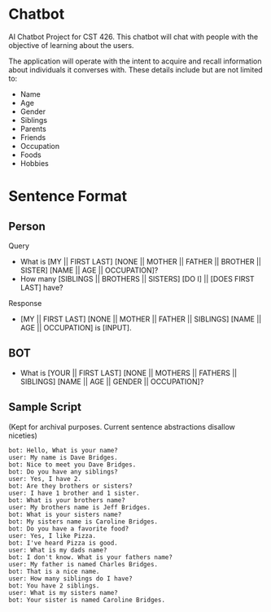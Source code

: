 Chatbot
=========

AI Chatbot Project for CST 426. This chatbot will chat with people with the objective of learning about the users.

The application will operate with the intent to acquire and recall information about individuals it converses with. These details include but are not limited to:
- Name
- Age
- Gender
- Siblings
- Parents
- Friends
- Occupation
- Foods
- Hobbies

Sentence Format
===
Person
--
Query
- What is [MY || FIRST LAST] [NONE || MOTHER || FATHER || BROTHER || SISTER] [NAME || AGE || OCCUPATION]?
- How many [SIBLINGS || BROTHERS || SISTERS] [DO I] || [DOES FIRST LAST] have?

Response
- [MY || FIRST LAST] [NONE || MOTHER || FATHER || SIBLINGS] [NAME || AGE || OCCUPATION] is [INPUT].

BOT
--
- What is [YOUR || FIRST LAST] [NONE || MOTHERS || FATHERS || SIBLINGS] [NAME || AGE || GENDER || OCCUPATION]?

Sample Script
-------------
(Kept for archival purposes. Current sentence abstractions disallow niceties)

```
bot: Hello, What is your name?
user: My name is Dave Bridges.
bot: Nice to meet you Dave Bridges.
bot: Do you have any siblings?
user: Yes, I have 2.
bot: Are they brothers or sisters?
user: I have 1 brother and 1 sister.
bot: What is your brothers name?
user: My brothers name is Jeff Bridges.
bot: What is your sisters name?
bot: My sisters name is Caroline Bridges.
bot: Do you have a favorite food?
user: Yes, I like Pizza.
bot: I've heard Pizza is good.
user: What is my dads name?
bot: I don't know. What is your fathers name?
user: My father is named Charles Bridges.
bot: That is a nice name.
user: How many siblings do I have?
bot: You have 2 siblings.
user: What is my sisters name?
bot: Your sister is named Caroline Bridges.
```